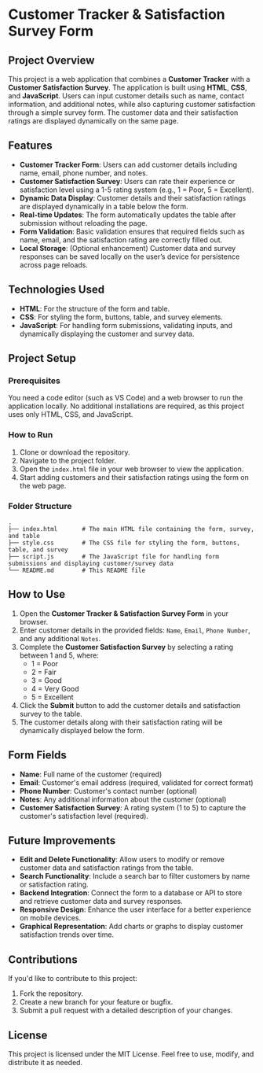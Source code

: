 
# Customer Tracker & Satisfaction Survey Form

## Project Overview

This project is a web application that combines a **Customer Tracker** with a **Customer Satisfaction Survey**. The application is built using **HTML**, **CSS**, and **JavaScript**. Users can input customer details such as name, contact information, and additional notes, while also capturing customer satisfaction through a simple survey form. The customer data and their satisfaction ratings are displayed dynamically on the same page.

## Features

- **Customer Tracker Form**: Users can add customer details including name, email, phone number, and notes.
- **Customer Satisfaction Survey**: Users can rate their experience or satisfaction level using a 1-5 rating system (e.g., 1 = Poor, 5 = Excellent).
- **Dynamic Data Display**: Customer details and their satisfaction ratings are displayed dynamically in a table below the form.
- **Real-time Updates**: The form automatically updates the table after submission without reloading the page.
- **Form Validation**: Basic validation ensures that required fields such as name, email, and the satisfaction rating are correctly filled out.
- **Local Storage**: (Optional enhancement) Customer data and survey responses can be saved locally on the user’s device for persistence across page reloads.

## Technologies Used

- **HTML**: For the structure of the form and table.
- **CSS**: For styling the form, buttons, table, and survey elements.
- **JavaScript**: For handling form submissions, validating inputs, and dynamically displaying the customer and survey data.

## Project Setup

### Prerequisites

You need a code editor (such as VS Code) and a web browser to run the application locally. No additional installations are required, as this project uses only HTML, CSS, and JavaScript.

### How to Run

1. Clone or download the repository.
2. Navigate to the project folder.
3. Open the `index.html` file in your web browser to view the application.
4. Start adding customers and their satisfaction ratings using the form on the web page.

### Folder Structure

```
.
├── index.html       # The main HTML file containing the form, survey, and table
├── style.css        # The CSS file for styling the form, buttons, table, and survey
├── script.js        # The JavaScript file for handling form submissions and displaying customer/survey data
└── README.md        # This README file
```

## How to Use

1. Open the **Customer Tracker & Satisfaction Survey Form** in your browser.
2. Enter customer details in the provided fields: `Name`, `Email`, `Phone Number`, and any additional `Notes`.
3. Complete the **Customer Satisfaction Survey** by selecting a rating between 1 and 5, where:
   - 1 = Poor
   - 2 = Fair
   - 3 = Good
   - 4 = Very Good
   - 5 = Excellent
4. Click the **Submit** button to add the customer details and satisfaction survey to the table.
5. The customer details along with their satisfaction rating will be dynamically displayed below the form.

## Form Fields

- **Name**: Full name of the customer (required)
- **Email**: Customer's email address (required, validated for correct format)
- **Phone Number**: Customer's contact number (optional)
- **Notes**: Any additional information about the customer (optional)
- **Customer Satisfaction Survey**: A rating system (1 to 5) to capture the customer's satisfaction level (required).

## Future Improvements

- **Edit and Delete Functionality**: Allow users to modify or remove customer data and satisfaction ratings from the table.
- **Search Functionality**: Include a search bar to filter customers by name or satisfaction rating.
- **Backend Integration**: Connect the form to a database or API to store and retrieve customer data and survey responses.
- **Responsive Design**: Enhance the user interface for a better experience on mobile devices.
- **Graphical Representation**: Add charts or graphs to display customer satisfaction trends over time.

## Contributions

If you'd like to contribute to this project:

1. Fork the repository.
2. Create a new branch for your feature or bugfix.
3. Submit a pull request with a detailed description of your changes.

## License

This project is licensed under the MIT License. Feel free to use, modify, and distribute it as needed.
